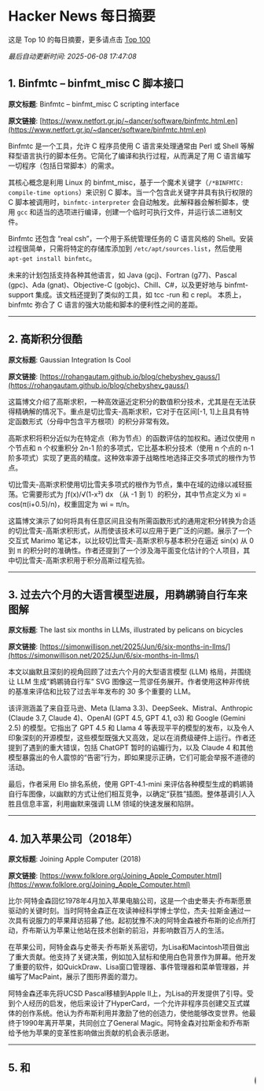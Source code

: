 # Hacker News 每日摘要
    
这是 Top 10 的每日摘要，更多请点击 [Top 100](output/hacker_news_summary_2025-06-08.md)

*最后自动更新时间: 2025-06-08 17:47:08*
## 1. Binfmtc – binfmt_misc C 脚本接口

**原文标题**: Binfmtc – binfmt_misc C scripting interface

**原文链接**: [https://www.netfort.gr.jp/~dancer/software/binfmtc.html.en](https://www.netfort.gr.jp/~dancer/software/binfmtc.html.en)

Binfmtc 是一个工具，允许 C 程序员使用 C 语言来处理通常由 Perl 或 Shell 等解释型语言执行的脚本任务。它简化了编译和执行过程，从而满足了用 C 语言编写一切程序（包括日常脚本）的需求。

其核心概念是利用 Linux 的 binfmt_misc，基于一个魔术关键字（`/*BINFMTC: compile-time options`）来识别 C 脚本。当一个包含此关键字并具有执行权限的 C 脚本被调用时，`binfmtc-interpreter` 会自动触发。此解释器会解析脚本，使用 `gcc` 和适当的选项进行编译，创建一个临时可执行文件，并运行该二进制文件。

Binfmtc 还包含 “real csh”，一个用于系统管理任务的 C 语言风格的 Shell。安装过程很简单，只需将特定的存储库添加到 `/etc/apt/sources.list`，然后使用 `apt-get install binfmtc`。

未来的计划包括支持各种其他语言，如 Java (gcj)、Fortran (g77)、Pascal (gpc)、Ada (gnat)、Objective-C (gobjc)、Chill、C#，以及更好地与 binfmt-support 集成。该文档还提到了类似的工具，如 tcc -run 和 c repl。 本质上，binfmtc 弥合了 C 语言的强大功能和脚本的便利性之间的差距。

---

## 2. 高斯积分很酷

**原文标题**: Gaussian Integration Is Cool

**原文链接**: [https://rohangautam.github.io/blog/chebyshev_gauss/](https://rohangautam.github.io/blog/chebyshev_gauss/)

这篇博文介绍了高斯求积，一种高效逼近定积分的数值积分技术，尤其是在无法获得精确解的情况下。重点是切比雪夫-高斯求积，它对于在区间[-1, 1]上且具有特定函数形式（分母中包含平方根项）的积分非常有效。

高斯求积将积分近似为在特定点（称为节点）的函数评估的加权和。通过仅使用 n 个节点和 n 个权重积分 2n-1 阶的多项式，它比基本积分技术（使用 n 个点的 n-1 阶多项式）实现了更高的精度。这种效率源于战略性地选择正交多项式的根作为节点。

切比雪夫-高斯求积使用切比雪夫多项式的根作为节点，集中在域的边缘以减轻振荡。它需要形式为 ∫f(x)/√(1-x²) dx （从 -1 到 1）的积分，其中节点定义为 xi = cos(π(i+0.5)/n)，权重固定为 wi = π/n。

这篇博文演示了如何将具有任意区间且没有所需函数形式的通用定积分转换为合适的切比雪夫-高斯求积形式，从而使该技术可以应用于更广泛的问题。展示了一个交互式 Marimo 笔记本，以比较切比雪夫-高斯求积与基本积分在逼近 sin(x) 从 0 到 π 的积分时的准确性。作者还提到了一个涉及海平面变化估计的个人项目，其中切比雪夫-高斯求积用于积分高斯过程先验。

---

## 3. 过去六个月的大语言模型进展，用鹈鹕骑自行车来图解

**原文标题**: The last six months in LLMs, illustrated by pelicans on bicycles

**原文链接**: [https://simonwillison.net/2025/Jun/6/six-months-in-llms/](https://simonwillison.net/2025/Jun/6/six-months-in-llms/)

本文以幽默且深刻的视角回顾了过去六个月的大型语言模型 (LLM) 格局，并围绕让 LLM 生成“鹈鹕骑自行车” SVG 图像这一荒谬任务展开。作者使用这种非传统的基准来评估和比较了过去半年发布的 30 多个重要的 LLM。

该评测涵盖了来自亚马逊、Meta (Llama 3.3)、DeepSeek、Mistral、Anthropic (Claude 3.7, Claude 4)、OpenAI (GPT 4.5, GPT 4.1, o3) 和 Google (Gemini 2.5) 的模型。它指出了 GPT 4.5 和 Llama 4 等表现平平的模型的发布，以及令人印象深刻的开源模型，这些模型既强大又高效，足以在消费级硬件上运行。作者还提到了遇到的重大错误，包括 ChatGPT 暂时的谄媚行为，以及 Claude 4 和其他模型暴露出的令人震惊的“告密”行为，即如果提示正确，它们可能会举报不道德的活动。

最后，作者采用 Elo 排名系统，使用 GPT-4.1-mini 来评估各种模型生成的鹈鹕骑自行车图像，以幽默的方式让他们相互竞争，以确定“获胜”插图。整体基调引人入胜且信息丰富，利用幽默来强调 LLM 领域的快速发展和陷阱。

---

## 4. 加入苹果公司（2018年）

**原文标题**: Joining Apple Computer (2018)

**原文链接**: [https://www.folklore.org/Joining_Apple_Computer.html](https://www.folklore.org/Joining_Apple_Computer.html)

比尔·阿特金森回忆1978年4月加入苹果电脑公司，这是一个由史蒂夫·乔布斯愿景驱动的关键时刻。当时阿特金森正在攻读神经科学博士学位，杰夫·拉斯金通过一次具有说服力的苹果拜访招募了他。起初犹豫不决的阿特金森被乔布斯的论点所打动，乔布斯认为苹果让他站在技术创新的前沿，并影响数百万人的生活。

在苹果公司，阿特金森与史蒂夫·乔布斯关系密切，为Lisa和Macintosh项目做出了重大贡献。他支持了关键决策，例如加入鼠标和使用白色背景作为屏幕。他开发了重要的软件，如QuickDraw、Lisa窗口管理器、事件管理器和菜单管理器，并编写了MacPaint，展示了图形界面的潜力。

阿特金森还率先将UCSD Pascal移植到Apple II上，为Lisa的开发提供了引导。受到个人经历的启发，他后来设计了HyperCard，一个允许非程序员创建交互式媒体的创作系统。他认为乔布斯利用并激励了他的创造力，使他能够改变世界。他最终于1990年离开苹果，共同创立了General Magic。阿特金森对拉斯金和乔布斯给予他为苹果的变革性影响做出贡献的机会表示感谢。

---

## 5. <Blink>和<Marquee> (2020)

**原文标题**: <Blink> and <Marquee> (2020)

**原文链接**: [https://danq.me/2020/11/11/blink-and-marquee/](https://danq.me/2020/11/11/blink-and-marquee/)

本文探讨了 `<blink>` 和 `<marquee>` HTML 标签的历史和遗留问题，这两个标签是 20 世纪 90 年代网络的遗物。作者回顾了 `<blink>` 标签，通常归功于 Lou Montulli，最初作为 Netscape Navigator 2.0 中的一个玩笑引入，旨在提供一种视觉效果，以便在 Lynx 等纯文本浏览器上也能工作。其目的是使文本闪烁。尽管被认为是一个玩笑，但它在个人网站上被广泛使用，以突出重要信息。

相比之下，微软的 Internet Explorer 2.0 引入了 `<marquee>` 标签，该标签允许文本滚动或在屏幕上弹跳，并具有可自定义的属性。与 `<blink>` 不同，`<marquee>` 旨在成为一项功能，尽管其效果通常被认为在视觉上令人反感。

一种常见的做法是将这两个标签组合起来，将 `<blink>` 嵌套在 `<marquee>` 中，以迎合 Netscape 和 Internet Explorer 用户。这允许文本同时闪烁和滚动，从而在不同的浏览器上提供所需的强调。作者讨论了渐进增强的概念，表明这些标签允许开发人员为支持的浏览器实现功能，同时仍为其他浏览器提供基本功能。

作者表达了他个人对这两个标签的厌恶，并指出 Opera 浏览器不支持它们。Netscape 7 被认为是极少数同时支持这两个标签的浏览器之一，并且它们的组合在视觉上是灾难性的。虽然 `<blink>` 实际上已经过时，但令人惊讶的是，`<marquee>` 仍然可以在一些现代浏览器中使用。作者强烈建议不要使用 `<marquee>`，因为它已经过时且在视觉上具有破坏性。

---

## 6. 比尔·阿特金森去世了

**原文标题**: Bill Atkinson has died

**原文链接**: [https://daringfireball.net/linked/2025/06/07/bill-atkinson-rip](https://daringfireball.net/linked/2025/06/07/bill-atkinson-rip)

John Gruber在Daring Fireball撰文《比尔·阿特金森因癌症去世，享年74岁》，报道了苹果和计算机史上的关键人物比尔·阿特金森于2025年6月5日因胰腺癌去世，享年74岁。

文章重点介绍了阿特金森的重大贡献，特别是作为最初的Macintosh团队成员，他巧妙的代码和算法对于克服硬件的局限性至关重要。 Gruber指出，阿特金森的抖动算法是他播客“Dithering”的灵感来源。

除了像QuickDraw这样的底层贡献之外，阿特金森还因创造了MacPaint而备受赞誉，MacPaint被认为是Photoshop等位图图像编辑器的模型，以及HyperCard，据报道该程序灵感来自一次LSD之旅。 Gruber强调了HyperCard的重大影响。

Gruber断言，阿特金森可能是有史以来最好的计算机程序员，并把他列入候选名单。 该文章建议访问Andy Hertzfeld的Folklore.org网站，阅读有关阿特金森成就的故事。 阿特金森的遗孀、两个女儿、继子、继女、两个兄弟、四个姐妹以及他的狗尚在人世。

---

## 7. 自托管与技术独立：构建专属的乐趣

**原文标题**: Self-Host and Tech Independence: The Joy of Building Your Own

**原文链接**: [https://www.ssp.sh/blog/self-host-self-independence/](https://www.ssp.sh/blog/self-host-self-independence/)

本文受PewDiePie的DIY科技项目启发，提倡自主托管和技术独立。作者认为应该掌控自己的在线存在，从购买域名和托管自己的博客开始，强调其长期效益远胜于依赖WordPress或Medium等平台。他分享了自主托管博客、第二大脑、书籍、订阅者列表以及构建包含Gitea和PhotoPrism等各种服务的家庭实验室的个人历程，强调其中的学习和回报体验。

作者倡导技术独立，定义为不依赖特定公司或软件，并通过学习Linux基础知识来实现。他强调使用自建服务的乐趣，并避免订阅陷阱。他还强调开源的重要性，赞扬其协作精神以及贡献和学习他人代码的能力。他感谢Quartz、GoatCounter和Listmonk等他所使用的开源工具的创建者，感谢他们做出的宝贵贡献。

文章最后提到了其他有用的自主托管工具，如Paperless、Pi-hole和Syncthing，并重申了从自主托管中获得的乐趣和独立性。作者强调了公开分享知识和代码的重要性，并提及Markdown在内容创作中的广泛使用。他邀请大家在Bluesky上进行讨论，并鼓励读者探索他的dotfiles、博客和书籍。

---

## 8. 将照片转换为阿特金森抖动

**原文标题**: Convert photos to Atkinson dithering

**原文链接**: [https://gazs.github.io/canvas-atkinson-dither/](https://gazs.github.io/canvas-atkinson-dither/)

本文介绍了一个将图像转换为 Atkinson 抖动的简单工具。用户可以上传图像，然后从几个预设尺寸（50x50、320x240、512x384、640x480、800x600、1024x768）中选择，或者指定自定义尺寸。转换后的 Atkinson 抖动图像可以直接保存到用户的桌面。其核心功能是将图像转换为 Atkinson 抖动，并提供尺寸调整选项和便捷的保存位置。

---

## 9. 我在香港丛林中帐篷生活的实验

**原文标题**: My experiment living in a tent in Hong Kong's jungle

**原文链接**: [https://corentin.trebaol.com/Blog/8.+The+Homelessness+Experiment](https://corentin.trebaol.com/Blog/8.+The+Homelessness+Experiment)

因缺乏文章实际内容，我只能根据标题提供大致概要：

题为《我在香港丛林帐篷中的生活实验》的文章，很可能详细描述了 Corentin Trebaol 在香港丛林地区居住在帐篷中的经历。这篇文章很可能是一个关于这种自愿选择无家可归实验的第一手资料。

文章的主要预期要素可能包括：

*   **动机：** Trebaol 选择进行这项体验的原因。这可能包括对冒险的渴望、测试自给自足能力、提高对无家可归问题的认识，或多种因素的组合。
*   **准备：** Trebaol 为在丛林环境中生活所做的准备步骤，包括装备、物资和任何计划。
*   **地点细节：** 关于所选地点的具体信息，包括与地形、天气、野生动物和可达性相关的挑战。
*   **日常生活：** 对 Trebaol 日常生活的描述，包括寻找食物和水、搭建住所以及管理个人卫生。
*   **挑战和困难：** 遇到的障碍和困难，例如缺乏舒适感、与昆虫和动物打交道、适应环境以及潜在的法律或社会问题。
*   **见解和反思：** 从这次经历中获得的个人教训，包括对无家可归、自力更生和自然环境的更深入理解。
*   **影响：** 这次实验对 Trebaol 的观点和未来行动的总体影响。

标题“无家可归实验”表明该文章旨在探索无家可归者所面临的现实和挑战，即使是在受控和暂时的范围内。这很可能是一篇引人深思的文章，鼓励读者思考无家可归问题的复杂性以及人与自然的联系。

---

## 10. 焦点、语境与大型语言模型

**原文标题**: Focus and Context and LLMs

**原文链接**: [https://taras.glek.net/posts/focus-and-context-and-llms/](https://taras.glek.net/posts/focus-and-context-and-llms/)

本文探讨了作者使用大型语言模型（LLM）进行软件工程的经验和视角，特别关注“自主编码”方法的局限性。作者自2020年以来一直在使用LLM，最初发现它们在生成SQL语句等任务中很有价值，但对目前围绕自主编码代理的炒作持怀疑态度。

核心论点是，尽管LLM可以完成复杂的软件任务，但它们需要大量的人工指导和精心策划的上下文。作者引用了一个LLM编写的HTTP/2服务器的例子，强调了作者在提供正确上下文、微观管理LLM工作流程以及开发克服流式API调用和处理JSON等限制的策略方面投入的“大量工作”。工具调用是自主编码炒作的基础，但在此案例中被证明是不可靠的。

作者认为，LLM的输出质量仅与其提供的上下文质量相当。他批评“自主编程”类似于90年代的遗传算法炒作——蛮力可以奏效，但通常效率低下。作者认为，在开发出更好的上下文策划方法之前，LLM主要对能够提供高质量上下文和算法监督的经验丰富的工程师有效。最终，本文提倡务实的期望，并指出即使使用强大的LLM，平庸的上下文也会产生平庸的结果。

---

## 历史记录

| 序号 | 文件 |
| --- | --- |
| 1 | [2025-06-08](output/hacker_news_summary_2025-06-08.md) |
| 2 | [2025-06-07](output/hacker_news_summary_2025-06-07.md) |
| 3 | [2025-06-06](output/hacker_news_summary_2025-06-06.md) |
| 4 | [2025-06-05](output/hacker_news_summary_2025-06-05.md) |
| 5 | [2025-06-04](output/hacker_news_summary_2025-06-04.md) |
| 6 | [2025-06-02](output/hacker_news_summary_2025-06-02.md) |
| 7 | [2025-06-03](output/hacker_news_summary_2025-06-03.md) |
| 8 | [2025-06-01](output/hacker_news_summary_2025-06-01.md) |
| 9 | [2025-05-31](output/hacker_news_summary_2025-05-31.md) |
| 10 | [2025-05-29](output/hacker_news_summary_2025-05-29.md) |
| 11 | [2025-05-30](output/hacker_news_summary_2025-05-30.md) |
| 12 | [2025-05-28](output/hacker_news_summary_2025-05-28.md) |
| 13 | [2025-05-27](output/hacker_news_summary_2025-05-27.md) |
| 14 | [2025-05-26](output/hacker_news_summary_2025-05-26.md) |
| 15 | [2025-05-25](output/hacker_news_summary_2025-05-25.md) |
| 16 | [2025-05-24](output/hacker_news_summary_2025-05-24.md) |
| 17 | [2025-05-23](output/hacker_news_summary_2025-05-23.md) |
| 18 | [2025-05-22](output/hacker_news_summary_2025-05-22.md) |
| 19 | [2025-05-21](output/hacker_news_summary_2025-05-21.md) |
| 20 | [2025-05-19](output/hacker_news_summary_2025-05-19.md) |
| 21 | [2025-05-20](output/hacker_news_summary_2025-05-20.md) |
| 22 | [2025-05-18](output/hacker_news_summary_2025-05-18.md) |
| 23 | [2025-05-17](output/hacker_news_summary_2025-05-17.md) |
| 24 | [2025-05-16](output/hacker_news_summary_2025-05-16.md) |
| 25 | [2025-05-15](output/hacker_news_summary_2025-05-15.md) |
| 26 | [2025-05-14](output/hacker_news_summary_2025-05-14.md) |
| 27 | [2025-05-13](output/hacker_news_summary_2025-05-13.md) |
| 28 | [2025-05-12](output/hacker_news_summary_2025-05-12.md) |
| 29 | [2025-05-11](output/hacker_news_summary_2025-05-11.md) |
| 30 | [2025-05-10](output/hacker_news_summary_2025-05-10.md) |
| 31 | [2025-05-09](output/hacker_news_summary_2025-05-09.md) |
| 32 | [2025-05-08](output/hacker_news_summary_2025-05-08.md) |
| 33 | [2025-05-07](output/hacker_news_summary_2025-05-07.md) |
| 34 | [2025-05-06](output/hacker_news_summary_2025-05-06.md) |
| 35 | [2025-05-04](output/hacker_news_summary_2025-05-04.md) |
| 36 | [2025-05-05](output/hacker_news_summary_2025-05-05.md) |
| 37 | [2025-05-03](output/hacker_news_summary_2025-05-03.md) |
| 38 | [2025-05-02](output/hacker_news_summary_2025-05-02.md) |
| 39 | [2025-05-01](output/hacker_news_summary_2025-05-01.md) |
| 40 | [2025-04-29](output/hacker_news_summary_2025-04-29.md) |
| 41 | [2025-04-30](output/hacker_news_summary_2025-04-30.md) |
| 42 | [2025-04-28](output/hacker_news_summary_2025-04-28.md) |
| 43 | [2025-04-27](output/hacker_news_summary_2025-04-27.md) |
| 44 | [2025-04-25](output/hacker_news_summary_2025-04-25.md) |
| 45 | [2025-04-26](output/hacker_news_summary_2025-04-26.md) |
| 46 | [2025-04-24](output/hacker_news_summary_2025-04-24.md) |
| 47 | [2025-04-23](output/hacker_news_summary_2025-04-23.md) |
| 48 | [2025-04-22](output/hacker_news_summary_2025-04-22.md) |
| 49 | [2025-04-20](output/hacker_news_summary_2025-04-20.md) |
| 50 | [2025-04-21](output/hacker_news_summary_2025-04-21.md) |
| 51 | [2025-04-19](output/hacker_news_summary_2025-04-19.md) |
| 52 | [2025-04-18](output/hacker_news_summary_2025-04-18.md) |
| 53 | [2025-04-17](output/hacker_news_summary_2025-04-17.md) |
| 54 | [2025-04-16](output/hacker_news_summary_2025-04-16.md) |
| 55 | [2025-04-15](output/hacker_news_summary_2025-04-15.md) |
| 56 | [2025-04-14](output/hacker_news_summary_2025-04-14.md) |
| 57 | [2025-04-13](output/hacker_news_summary_2025-04-13.md) |
| 58 | [2025-04-12](output/hacker_news_summary_2025-04-12.md) |
| 59 | [2025-04-11](output/hacker_news_summary_2025-04-11.md) |
| 60 | [2025-04-07](output/hacker_news_summary_2025-04-07.md) |
| 61 | [2025-04-08](output/hacker_news_summary_2025-04-08.md) |
| 62 | [2025-04-06](output/hacker_news_summary_2025-04-06.md) |
| 63 | [2025-04-09](output/hacker_news_summary_2025-04-09.md) |
| 64 | [2025-03-30](output/hacker_news_summary_2025-03-30.md) |
| 65 | [2025-03-31](output/hacker_news_summary_2025-03-31.md) |
| 66 | [2025-04-05](output/hacker_news_summary_2025-04-05.md) |
| 67 | [2025-04-04](output/hacker_news_summary_2025-04-04.md) |
| 68 | [2025-04-01](output/hacker_news_summary_2025-04-01.md) |
| 69 | [2025-04-03](output/hacker_news_summary_2025-04-03.md) |
| 70 | [2025-04-02](output/hacker_news_summary_2025-04-02.md) |
| 71 | [2025-03-29](output/hacker_news_summary_2025-03-29.md) |
| 72 | [2025-03-24](output/hacker_news_summary_2025-03-24.md) |
| 73 | [2025-03-21](output/hacker_news_summary_2025-03-21.md) |
| 74 | [2025-03-27](output/hacker_news_summary_2025-03-27.md) |
| 75 | [2025-03-20](output/hacker_news_summary_2025-03-20.md) |
| 76 | [2025-03-28](output/hacker_news_summary_2025-03-28.md) |
| 77 | [2025-03-26](output/hacker_news_summary_2025-03-26.md) |
| 78 | [2025-03-19](output/hacker_news_summary_2025-03-19.md) |
| 79 | [2025-03-22](output/hacker_news_summary_2025-03-22.md) |
| 80 | [2025-03-25](output/hacker_news_summary_2025-03-25.md) |
| 81 | [2025-03-23](output/hacker_news_summary_2025-03-23.md) |
